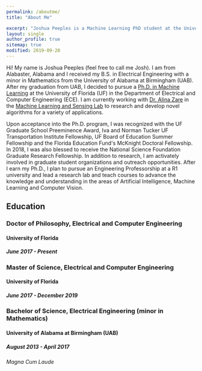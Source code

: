 ```yaml
---
permalink: /aboutme/
title: "About Me"

excerpt: "Joshua Peeples is a Machine Learning PhD student at the University of Florida."
layout: single
author_profile: true
sitemap: true
modified: 2019-09-20
---
```

Hi! My name is Joshua Peeples (feel free to call me Josh). I am from Alabaster, Alabama and I received my B.S. in Electrical Engineering with a minor in Mathematics from the University of Alabama at Birmingham (UAB). After my graduation from UAB, I decided to pursue a [Ph.D. in Machine Learning](https://faculty.eng.ufl.edu/machine-learning/2017/03/welcome-new-phd-student-joshua-peeples/) at the
University of Florida (UF) in the Department of Electrical and Computer Engineering (ECE). I am currently working with
[Dr. Alina Zare](https://faculty.eng.ufl.edu/machine-learning/people/faculty/) in the
[Machine Learning and Sensing Lab](https://faculty.eng.ufl.edu/machine-learning/machine-learning-sensing-lab/) to research and develop novel algorithms for a variety of applications.<br/>

Upon acceptance into the Ph.D. program, I was recognized with the UF Graduate School Preeminence Award, Iva and Norman Tucker UF Transportation Institute Fellowship, UF Board of Education Summer Fellowship and the Florida Education Fund's McKnight Doctoral Fellowship. In 2018, I was also blessed to receive the National Science Foundation Graduate Research Fellowship. In addition to research, I am activately involved in graduate student organizations and outreach opportunities. After I earn my Ph.D., I plan to pursue an Engineering Professorship at a R1 university and lead a research lab and teach courses to advance the knowledge and understanding in the areas of Artificial Intelligence, Machine Learning and Computer Vision.<br/>


## Education

### Doctor of Philosophy, Electrical and Computer Engineering

#### University of Florida

##### June 2017 - Present

### Master of Science, Electrical and Computer Engineering

#### University of Florida

##### June 2017 - December 2019

### Bachelor of Science, Electrical Engineering (minor in Mathematics)

#### University of Alabama at Birmingham (UAB)

##### August 2013 - April 2017

###### Magna Cum Laude

<!-- ### Programming Languages
* MATLAB
* Python -->